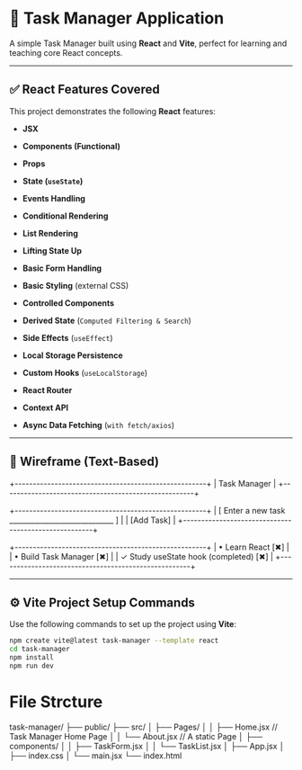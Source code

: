 # 📝 Task Manager Application

A simple Task Manager built using **React** and **Vite**, perfect for learning and teaching core React concepts.

---

## ✅ React Features Covered

This project demonstrates the following **React** features:

- **JSX**
- **Components (Functional)**
- **Props**
- **State (`useState`)**
- **Events Handling**
- **Conditional Rendering**
- **List Rendering**
- **Lifting State Up**
- **Basic Form Handling**
- **Basic Styling** (external CSS)

- **Controlled Components**
- **Derived State** (`Computed Filtering & Search`)
- **Side Effects** (`useEffect`)
- **Local Storage Persistence**
- **Custom Hooks** (`useLocalStorage`)

- **React Router**
- **Context API**
- **Async Data Fetching** (`with fetch/axios`)

---

## 🧩 Wireframe (Text-Based)

+-----------------------------------------------------+
| Task Manager |
+-----------------------------------------------------+

+-----------------------------------------------------+
| [ Enter a new task _____________________________ ] |
| [Add Task] |
+-----------------------------------------------------+

+-----------------------------------------------------+
| • Learn React [✖] |
| • Build Task Manager [✖] |
| ✓ Study useState hook (completed) [✖] |
+-----------------------------------------------------+



---

## ⚙️ Vite Project Setup Commands

Use the following commands to set up the project using **Vite**:

```bash
npm create vite@latest task-manager --template react
cd task-manager
npm install
npm run dev
```



# File Strcture

task-manager/
├── public/
├── src/
│   ├── Pages/
│   │   ├── Home.jsx    // Task Manager Home Page
│   │   └── About.jsx   // A static Page
│   ├── components/
│   │   ├── TaskForm.jsx
│   │   └── TaskList.jsx
│   ├── App.jsx
│   ├── index.css
│   └── main.jsx
└── index.html
